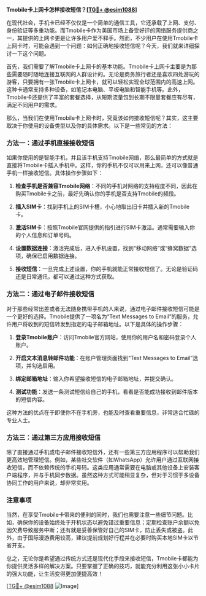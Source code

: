 **Tmobile卡上网卡怎样接收短信？[[TG💪+ @esim1088](https://t.me/s/esim1088)]**

在现代社会，手机卡已经不仅仅是一个简单的通信工具，它还承载了上网、支付、身份验证等多重功能。而Tmobile卡作为美国市场上备受好评的网络服务提供商之一，其提供的上网卡更是让许多用户爱不释手。然而，不少用户在使用Tmobile卡上网卡时，可能会遇到一个问题：如何正确地接收短信呢？今天，我们就来详细探讨一下这个问题。

首先，我们需要了解Tmobile卡上网卡的基本功能。Tmobile卡上网卡主要是为那些需要随时随地连接互联网的人群设计的。无论是商务旅行者还是喜欢四处游玩的游客，只要拥有一张Tmobile卡上网卡，就可以轻松实现全球范围内的高速上网。这种卡通常支持多种设备，如笔记本电脑、平板电脑和智能手机等。此外，Tmobile卡还提供了丰富的套餐选择，从短期流量包到长期不限量套餐应有尽有，满足不同用户的需求。

那么，当我们在使用Tmobile卡上网卡时，究竟该如何接收短信呢？其实，这主要取决于你使用的设备类型以及你的具体需求。以下是一些常见的方法：

### 方法一：通过手机直接接收短信

如果你使用的是智能手机，并且该手机支持Tmobile网络，那么最简单的方式就是直接将Tmobile卡插入手机中。这样，你的手机不仅可以用来上网，还可以像普通手机一样接收短信。具体操作步骤如下：

1. **检查手机是否兼容Tmobile网络**：不同的手机对网络的支持程度不同，因此在购买Tmobile卡之前，最好先确认你的手机是否支持Tmobile的频段。
   
2. **插入SIM卡**：找到手机上的SIM卡槽，小心地取出旧卡并插入新的Tmobile卡。

3. **激活SIM卡**：按照Tmobile官网提供的指引进行SIM卡激活。通常需要输入你的个人信息和订单号码。

4. **设置数据连接**：激活完成后，进入手机设置，找到“移动网络”或“蜂窝数据”选项，确保已启用数据连接。

5. **接收短信**：一旦完成上述设置，你的手机就能正常接收短信了。无论是验证码还是日常通讯，都可以通过这种方式获取。

### 方法二：通过电子邮件接收短信

对于那些经常出差或者无法随身携带手机的人来说，通过电子邮件接收短信可能是一个更好的选择。Tmobile提供了一项名为“Text Messages to Email”的服务，允许用户将收到的短信转发到指定的电子邮箱地址。以下是具体的操作步骤：

1. **登录Tmobile账户**：访问Tmobile官方网站，使用你的用户名和密码登录个人账户。

2. **开启文本消息转邮件功能**：在账户管理页面找到“Text Messages to Email”选项，并勾选启用。

3. **绑定邮箱地址**：输入你希望接收短信的电子邮箱地址，并提交确认。

4. **测试功能**：发送一条测试短信给自己的手机，看看是否能成功接收到邮件版本的短信内容。

这种方法的优点在于即使你不在手机旁，也能及时查看重要信息，非常适合忙碌的专业人士。

### 方法三：通过第三方应用接收短信

除了直接通过手机或电子邮件接收短信外，还有一些第三方应用程序可以帮助我们更高效地管理短信。例如，某些社交软件（如WhatsApp）允许用户通过互联网接收短信，而不依赖传统的手机号码。这类应用通常需要在电脑或其他设备上安装客户端程序，并与手机同步数据。虽然这种方式可能稍显复杂，但对于习惯于多设备协同工作的用户来说，却非常实用。

### 注意事项

当然，在享受Tmobile卡带来的便利的同时，我们也需要注意一些细节问题。比如，确保你的设备始终处于开机状态以避免错过重要信息；定期检查账户余额以免因欠费导致服务中断；还有就是妥善保管好自己的SIM卡，防止丢失或被盗。此外，由于国际漫游费用较高，建议提前规划好行程并在必要时购买本地SIM卡以节省开支。

总之，无论你是希望通过传统方式还是现代化手段来接收短信，Tmobile卡都能为你提供灵活多样的解决方案。只要掌握了正确的技巧，就能充分利用这张小小卡片的强大功能，让生活变得更加便捷高效！

[[TG💪+ @esim1088](https://t.me/s/esim1088) ![Image](https://i.postimg.cc/4NQfJmqS/Snipaste-2025-05-13-00-14-12.png)]